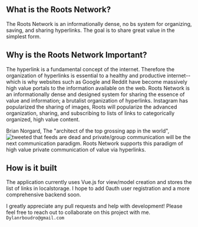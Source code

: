 ## What is the Roots Network?
The Roots Network is an informationally dense, no bs system for organizing, saving, and sharing hyperlinks. The goal is to share great value in the simplest form.


## Why is the Roots Network Important?
The hyperlink is a fundamental concept of the internet.  Therefore the organization of hyperlinks is essential to a healthy and productive internet--which is why websites such as Google and Reddit have become massively high value portals to the information available on the web. Roots Network is an informationally dense and designed system for sharing the essence of value and information; a brutalist organization of hyperlinks.  Instagram has popularized the sharing of images, Roots will popularize the advanced organization, sharing, and subscribing to lists of links to categorically organized, high value content.

Brian Norgard, The "architect of the top grossing app in the world", ![tweeted](https://twitter.com/BrianNorgard/status/1112760508510199808) that feeds are dead and private/group communication will be the next communication paradigm.  Roots Network supports this paradigm of high value private communication of value via hyperlinks.  

## How is it built

The application currently uses Vue.js for view/model creation and stores the list of links in localstorage.  I hope to add 0auth user registration and a more comprehensive backend soon.

I greatly appreciate any pull requests and help with development! Please feel free to reach out to collaborate on this project with me. `Dylanrboudro@gmail.com`
